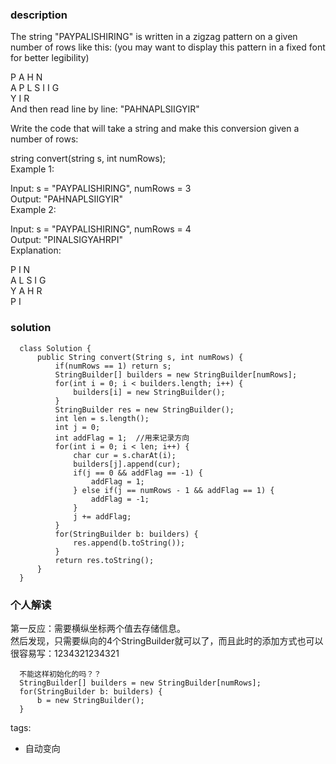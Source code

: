 ### description    
  The string "PAYPALISHIRING" is written in a zigzag pattern on a given number of rows like this: (you may want to display this pattern in a fixed font for better legibility)  
    
  P   A   H   N  
  A P L S I I G  
  Y   I   R  
  And then read line by line: "PAHNAPLSIIGYIR"  
    
  Write the code that will take a string and make this conversion given a number of rows:  
    
  string convert(string s, int numRows);  
  Example 1:  
    
  Input: s = "PAYPALISHIRING", numRows = 3  
  Output: "PAHNAPLSIIGYIR"  
  Example 2:  
    
  Input: s = "PAYPALISHIRING", numRows = 4  
  Output: "PINALSIGYAHRPI"  
  Explanation:  
    
  P     I    N  
  A   L S  I G  
  Y A   H R  
  P     I  
### solution    
```    
  class Solution {  
      public String convert(String s, int numRows) {  
          if(numRows == 1) return s;  
          StringBuilder[] builders = new StringBuilder[numRows];  
          for(int i = 0; i < builders.length; i++) {  
              builders[i] = new StringBuilder();  
          }  
          StringBuilder res = new StringBuilder();  
          int len = s.length();  
          int j = 0;  
          int addFlag = 1;  //用来记录方向  
          for(int i = 0; i < len; i++) {  
              char cur = s.charAt(i);  
              builders[j].append(cur);  
              if(j == 0 && addFlag == -1) {  
                  addFlag = 1;  
              } else if(j == numRows - 1 && addFlag == 1) {  
                  addFlag = -1;  
              }  
              j += addFlag;  
          }  
          for(StringBuilder b: builders) {  
              res.append(b.toString());  
          }  
          return res.toString();  
      }  
  }  
```    
    
### 个人解读    
  第一反应：需要横纵坐标两个值去存储信息。  
  然后发现，只需要纵向的4个StringBuilder就可以了，而且此时的添加方式也可以很容易写：1234321234321  
    
  ```  
    不能这样初始化的吗？？  
    StringBuilder[] builders = new StringBuilder[numRows];  
    for(StringBuilder b: builders) {  
        b = new StringBuilder();  
    }  
  ```  
    
tags:    
  -  自动变向  
